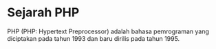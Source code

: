 # Sejarah PHP
PHP (PHP: Hypertext Preprocessor) adalah bahasa pemrograman yang diciptakan pada tahun 1993 dan baru dirilis pada tahun 1995.
